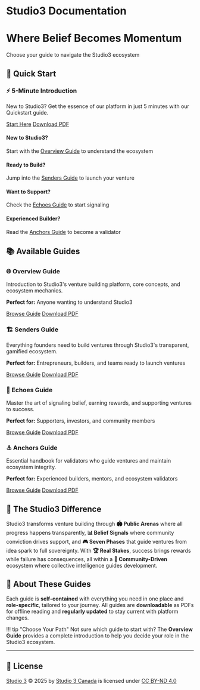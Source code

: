 # Studio3 Documentation

<div class="hero-section">
<h1>Where Belief Becomes Momentum</h1>
<p class="hero-subtitle">Choose your guide to navigate the Studio3 ecosystem</p>
</div>

## 🚀 Quick Start

<div class="arena-card">
<h3>⚡ 5-Minute Introduction</h3>
<p>New to Studio3? Get the essence of our platform in just 5 minutes with our Quickstart guide.</p>

<div class="card-actions">
<a href="quickstart/" class="md-button md-button--primary">Start Here</a>
<a href="pdf/studio3-quickstart-guide.pdf" class="md-button">Download PDF</a>

</div>
</div>

<div class="quick-start-grid">
<div class="quick-start-card">
<h4>New to Studio3?</h4>
<p>Start with the <a href="overview-guide/">Overview Guide</a> to understand the ecosystem</p>
</div>

<div class="quick-start-card">
<h4>Ready to Build?</h4>
<p>Jump into the <a href="senders-guide/">Senders Guide</a> to launch your venture</p>
</div>

<div class="quick-start-card">
<h4>Want to Support?</h4>
<p>Check the <a href="echoes-guide/">Echoes Guide</a> to start signaling</p>
</div>

<div class="quick-start-card">
<h4>Experienced Builder?</h4>
<p>Read the <a href="anchors-guide/">Anchors Guide</a> to become a validator</p>
</div>
</div>

## 📚 Available Guides

<div class="grid">
<div class="arena-card">
<h3>🌐 Overview Guide</h3>
<p>Introduction to Studio3's venture building platform, core concepts, and ecosystem mechanics.</p>
<p><strong>Perfect for:</strong> Anyone wanting to understand Studio3</p>

<div class="card-actions">
<a href="overview-guide/" class="md-button md-button--primary">Browse Guide</a>
<a href="pdf/studio3-overview-guide.pdf" class="md-button">Download PDF</a>

</div>
</div>

<div class="arena-card">

<h3>🏗️ Senders Guide</h3>
<p>Everything founders need to build ventures through Studio3's transparent, gamified ecosystem.</p>
<p><strong>Perfect for:</strong> Entrepreneurs, builders, and teams ready to launch ventures</p>

<div class="card-actions">
<a href="senders-guide/" class="md-button md-button--primary">Browse Guide</a>
<a href="pdf/studio3-overview-guide.pdf" class="md-button">Download PDF</a>

</div>
</div>

<div class="arena-card">

<h3>📡 Echoes Guide</h3>
<p>Master the art of signaling belief, earning rewards, and supporting ventures to success.</p>
<p><strong>Perfect for:</strong> Supporters, investors, and community members</p>

<div class="card-actions">
<a href="echoes-guide/" class="md-button md-button--primary">Browse Guide</a>
<a href="pdf/studio3-overview-guide.pdf" class="md-button">Download PDF</a>

</div>
</div>

<div class="arena-card">

<h3>⚓ Anchors Guide</h3>
<p>Essential handbook for validators who guide ventures and maintain ecosystem integrity.</p>
<p><strong>Perfect for:</strong> Experienced builders, mentors, and ecosystem validators</p>

<div class="card-actions">
<a href="anchors-guide/" class="md-button md-button--primary">Browse Guide</a>
<a href="pdf/studio3-anchors-guide.pdf" class="md-button">Download PDF</a>

</div>
</div>
</div>

## 🌟 The Studio3 Difference

Studio3 transforms venture building through **🏟️ Public Arenas** where all progress happens transparently, **📊 Belief Signals** where community conviction drives support, and **🎮 Seven Phases** that guide ventures from idea spark to full sovereignty. With **🏆 Real Stakes**, success brings rewards while failure has consequences, all within a **🤝 Community-Driven** ecosystem where collective intelligence guides development.

## 📖 About These Guides

Each guide is **self-contained** with everything you need in one place and **role-specific**, tailored to your journey. All guides are **downloadable** as PDFs for offline reading and **regularly updated** to stay current with platform changes.

!!! tip "Choose Your Path"
    Not sure which guide to start with? The **Overview Guide** provides a complete introduction to help you decide your role in the Studio3 ecosystem.

---

## 📜 License

<a href="https://creativecommons.org">Studio 3</a> © 2025 by <a href="https://creativecommons.org">Studio 3 Canada</a> is licensed under <a href="https://creativecommons.org/licenses/by-nd/4.0/">CC BY-ND 4.0</a> <img src="https://mirrors.creativecommons.org/presskit/icons/cc.svg" alt="" style="max-width: 1em;max-height:1em;margin-left: .2em;display: inline-block;vertical-align: middle;"><img src="https://mirrors.creativecommons.org/presskit/icons/by.svg" alt="" style="max-width: 1em;max-height:1em;margin-left: .2em;display: inline-block;vertical-align: middle;"><img src="https://mirrors.creativecommons.org/presskit/icons/nd.svg" alt="" style="max-width: 1em;max-height:1em;margin-left: .2em;display: inline-block;vertical-align: middle;">